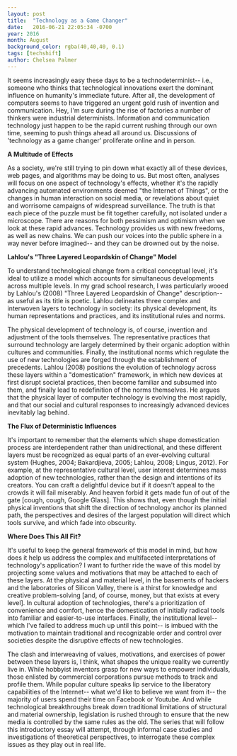 ```yaml
---
layout: post
title:  "Technology as a Game Changer"
date:   2016-06-21 22:05:34 -0700
year: 2016
month: August
background_color: rgba(40,40,40, 0.1)
tags: [techshift]
author: Chelsea Palmer
---
```

It seems increasingly easy these days to be a technodeterminist-- i.e., someone who thinks that technological innovations exert the dominant influence on humanity's immediate future. After all, the development of computers seems to have triggered an urgent gold rush of invention and communication. Hey, I'm sure during the rise of factories a number of thinkers were industrial determinists. Information and communication technology just happen to be the rapid current rushing through our own time, seeming to push things ahead all around us. Discussions of 'technology as a game changer' proliferate online and in person. 

**A Multitude of Effects**

As a society, we're still trying to pin down what exactly all of these devices, web pages, and algorithms may be doing to us. But most often, analyses will focus on one aspect of technology's effects, whether it's the rapidly advancing automated environments deemed "the Internet of Things", or the changes in human interaction on social media, or revelations about quiet and worrisome campaigns of widespread surveillance. The truth is that each piece of the puzzle must be fit together carefully, not isolated under a microscope. There are reasons for both pessimism and optimism when we look at these rapid advances. Technology provides us with new freedoms, as well as new chains. We can push our voices into the public sphere in a way never before imagined-- and they can be drowned out by the noise.

**Lahlou's "Three Layered Leopardskin of Change" Model**

To understand technological change from a critical conceptual level, it's ideal to utilize a model which accounts for simultaneous developments across multiple levels. In my grad school research, I was particularly wooed by Lahlou's (2008) "Three Layered Leopardskin of Change" description-- as useful as its title is poetic. Lahlou delineates three complex and interwoven layers to technology in society: its physical development, its human representations and practices, and its institutional rules and norms. 

The physical development of technology is, of course, invention and adjustment of the tools themselves. The representative practices that surround technology are largely determined by their organic adoption within cultures and communities. Finally, the institutional norms which regulate the use of new technologies are forged through the establishment of precedents. Lahlou (2008) positions the evolution of technology across these layers within a "domestication" framework, in which new devices at first disrupt societal practices, then become familiar and subsumed into them, and finally lead to redefinition of the norms themselves. He argues that the physical layer of computer technology is evolving the most rapidly, and that our social and cultural responses to increasingly advanced devices inevitably lag behind. 

**The Flux of Deterministic Influences**

It's important to remember that the elements which shape domestication process are interdependent rather than unidirectional, and these different layers must be recognized as equal parts of an ever-evolving cultural system (Hughes, 2004; Bakardjieva, 2005; Lahlou, 2008; Lingus, 2012).  For example, at the representative cultural level, user interest determines mass adoption of new technologies, rather than the design and intentions of its creators. You can craft a delightful device but if it doesn't appeal to the crowds it will fail miserably. And heaven forbid it gets made fun of out of the gate [cough, cough, Google Glass]. This shows that, even though the initial physical inventions that shift the direction of technology anchor its planned path, the perspectives and desires of the largest population will direct which tools survive, and which fade into obscurity.

**Where Does This All Fit?**

It's useful to keep the general framework of this model in mind, but how does it help us address the complex and multifaceted interpretations of technology's application? I want to further ride the wave of this model by projecting some values and motivations that may be attached to each of these layers. At the physical and material level, in the basements of hackers and the laboratories of Silicon Valley, there is a thirst for knowledge and creative problem-solving [and, of course, money, but that exists at every level]. In cultural adoption of technologies, there's a prioritization of convenience and comfort, hence the domestication of initially radical tools into familiar and easier-to-use interfaces. Finally, the institutional level-- which I've failed to address much up until this point-- is imbued with the motivation to maintain traditional and recognizable order and control over societies despite the disruptive effects of new technologies. 

The clash and interweaving of values, motivations, and exercises of power between these layers is, I think, what shapes the unique reality we currently live in. While hobbyist inventors grasp for new ways to empower individuals, those enlisted by commercial corporations pursue methods to track and profile them. While popular culture speaks lip service to the liberatory capabilities of the Internet-- what we'd like to believe we want from it-- the majority of users spend their time on Facebook or Youtube. And while technological breakthroughs break down traditional limitations of structural and material ownership, legislation is rushed through to ensure that the new media is controlled by the same rules as the old. The series that will follow this introductory essay will attempt, through informal case studies and investigations of theoretical perspectives, to interrogate these complex issues as they play out in real life.